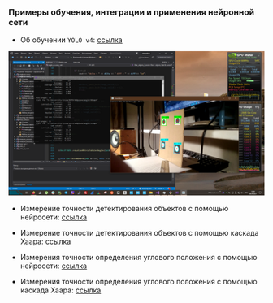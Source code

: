 ### Примеры обучения, интеграции и применения нейронной сети

- Об обучении `YOLO v4`: [ссылка](./neural-nets/yolo_v4/readme.md)

![](./integration_with_opencv/angle_accuracy_net/imgs/angle_net_exp.png)


- Измерение точности детектирования объектов с помощью нейросети:  [ссылка](./integration_with_opencv/measure_accuracy/readme.md)
- Измерение точности детектирования объектов с помощью каскада Хаара:  [ссылка](./integration_with_opencv/measure_accuracy_cascade/readme.md)


- Измерения точности определения углового положения с помощью нейросети:  [ссылка](./integration_with_opencv/angle_accuracy_net/readme.md)
- Измерения точности определения углового положения с помощью каскада Хаара: [ссылка](./integration_with_opencv/angle_accuracy/readme.md)
